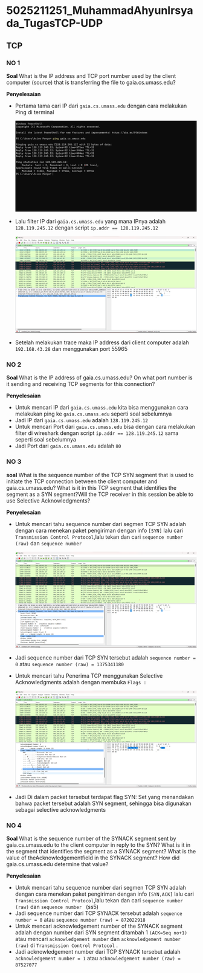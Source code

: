 # 5025211251_MuhammadAhyunIrsyada_TugasTCP-UDP

## TCP 
### NO 1 

**Soal** 
What is the IP address and TCP port number used by the client computer (source) that is transferring the file to gaia.cs.umass.edu?

**Penyelesaian**
-   Pertama tama cari IP dari `gaia.cs.umass.edu` dengan cara melakukan Ping di terminal

    ![ss](Bukti/tcp01.png)
  
-   Lalu filter IP dari `gaia.cs.umass.edu` yang mana IPnya adalah `128.119.245.12` dengan script `ip.addr == 128.119.245.12`

    ![ss](Bukti/tcp02.png)
  
-   Setelah melakukan trace maka IP address dari client computer adalah `192.168.43.28` dan menggunakan port 55965

### NO 2

**Soal**
What is the IP address of gaia.cs.umass.edu? On what port number is it sending and receiving TCP segments for this connection?

**Penyelesaian**
-   Untuk mencari IP dari `gaia.cs.umass.edu` kita bisa menggunakan cara melakukan ping ke `gaia.cs.umass.edu` seperti soal sebelumnya 
-   Jadi IP dari `gaia.cs.umass.edu` adalah `128.119.245.12`
-   Untuk mencari Port dari `gaia.cs.umass.edu` bisa dengan cara melakukan filter di wireshark dengan script `ip.addr == 128.119.245.12` sama seperti soal sebelumnya
-   Jadi Port dari `gaia.cs.umass.edu` adalah `80`

### NO 3

**soal**
What is the sequence number of the TCP SYN segment that is used to initiate the TCP connection between the client computer and gaia.cs.umass.edu? What is it in this TCP segment that identifies the segment as a SYN segment?Will the TCP receiver in this session be able to use Selective Acknowledgments?

**Penyelesaian**
-   Untuk mencari tahu sequence number dari segmen TCP SYN adalah dengan cara menekan paket pengiriman dengan info `[SYN]`  lalu cari `Transmission Control Protocol`,lalu tekan dan cari `sequence number (raw)` dan `sequence number `

    ![ss](Bukti/tcp03.png)
  
-   Jadi sequence number dari TCP SYN tersebut adalah `sequence number = 0` atau `sequence number (raw) = 1375341180`
-   Untuk mencari tahu Penerima TCP menggunakan Selective Acknowledgments adalah dengan membuka `Flags :`

    ![ss](Bukti/tcp04.png)

-   Jadi Di dalam packet tersebut terdapat flag SYN: Set yang menandakan bahwa packet tersebut adalah SYN segment, sehingga bisa digunakan sebagai selective acknowledgments

### NO 4

**Soal**
    What is the sequence number of the SYNACK segment sent by gaia.cs.umass.edu to the client computer in reply to the SYN? What is it in the segment that identifies the segment as a SYNACK segment? What is the value of theAcknowledgementfield in the SYNACK segment? How did gaia.cs.umass.edu determine that value?

**Penyelesaian**   
-    Untuk mencari tahu sequence number dari segmen TCP SYN adalah dengan cara menekan paket pengiriman dengan info `[SYN,ACK]`  lalu cari `Transmission Control Protocol`,lalu tekan dan cari `sequence number (raw)` dan `sequence number ` (ss5)
-    Jadi sequence number dari TCP SYNACK tersebut adalah `sequence number = 0` atau `sequence number (raw) = 872022918`
-    Untuk mencari acknowledgement number of the SYNACK segment adalah dengan number dari SYN segment ditambah 1 `(ACK=Seq no+1)` atau mencari `acknowledgement number` dan `acknowledgement number (raw)` di `Transmission Control Protocol` .
-    Jadi acknowledgement number dari TCP SYNACK tersebut adalah `acknowledgement number = 1` atau `acknowledgement number (raw) = 87527077`
  
